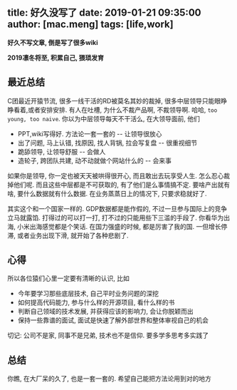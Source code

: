 title: 好久没写了
date: 2019-01-21 09:35:00
author: [mac.meng]
tags: [life,work]
---

**好久不写文章, 倒是写了很多wiki**

**2019凛冬将至, 积累自己, 猥琐发育**


## 最近总结

C团最近开猿节流, 很多一线干活的RD被莫名其妙的裁掉, 很多中层领导只能眼睁睁看着,或者安排安排. 有人在吐槽, 为什么不裁产品啊, 不裁领导啊. 哈哈, `too young, too naive`. 你以为中层领导每天不干活么, 在大领导面前, 他们

* PPT,wiki写得好. 方法论一套一套的 -- 让领导很放心
* 出了问题, 马上认错, 找原因, 找人背锅, 拉会写复盘 -- 很重视细节
* 跪舔领导, 让领导舒服 -- 会做人
* 造轮子, 跨团队共建, 动不动就做个网站什么的 -- 会来事

如果你是领导, 你一定也被天天被哄得很开心, 而且敢出去玩享受人生. 怎么忍心裁掉他们呢. 而且这些中层都是不可获取的, 有了他们是么事情搞不定. 要啥产出就有啥, 要什么数据就有什么数据. 在业务蒸蒸日上的情况下, 只要求稳就好了. 

其实这个和一个国家一样的. GDP数据都是能作假的, 不过一旦参与国际上的竞争立马就露馅. 打得过的可以打一打, 打不过的只能用些下三滥的手段了. 你看华为出海, 小米出海感觉都是个笑话. 在国力强盛的时候, 都是厉害了我的国. 一但增长停滞, 或者业务出现下滑, 就开始了各种悲剧了.

## 心得

所以各位猿们心里一定要有清晰的认识, 比如

* 今年要学习那些底层技术, 自己平时业务问题的深挖
* 如何提高代码能力, 参与什么样的开源项目, 看什么样的书 
* 判断自己领域的技术发展, 并获得应该的影响力, 会让你脱颖而出
* 保持一些靠谱的面试, 面试是快速了解外部世界和整体审视自己的机会

切记: 公司不是家, 同事不是兄弟, 技术也不是信仰. 要多学多思考多实践了

## 总结

你瞧, 在大厂呆的久了, 也是一套一套的. 希望自己能把方法论用到对的地方













